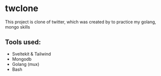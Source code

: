 # twclone
This project is clone of twitter, which was created by to practice my golang, mongo skills

## Tools used: 
- Sveltekit & Tailwind
- Mongodb
- Golang (mux)
- Bash
